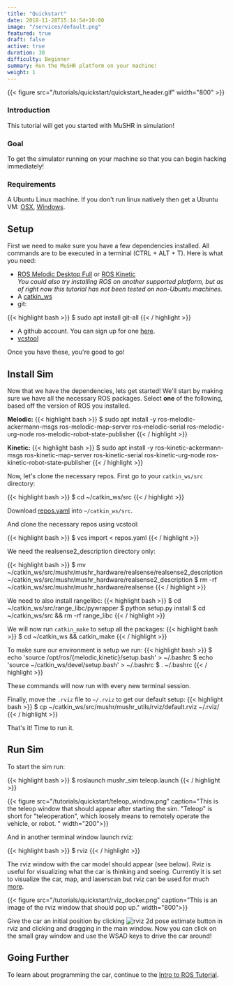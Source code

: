 ```yaml
---
title: "Quickstart"
date: 2018-11-28T15:14:54+10:00
image: "/services/default.png"
featured: true
draft: false
active: true
duration: 30 
difficulty: Beginner 
summary: Run the MuSHR platform on your machine! 
weight: 1
---
```


{{< figure src="/tutorials/quickstart/quickstart_header.gif" width="800" >}}
<br>

### Introduction
This tutorial will get you started with MuSHR in simulation!

### Goal 
To get the simulator running on your machine so that you can begin hacking immediately!

### Requirements
A Ubuntu Linux machine. If you don't run linux natively then get a Ubuntu VM: [OSX](https://www.instructables.com/id/How-to-Create-an-Ubuntu-Virtual-Machine-with-Virtu/), [Windows](https://itsfoss.com/install-linux-in-virtualbox/).

## Setup
First we need to make sure you have a few dependencies installed. All commands are to be executed in a terminal (CTRL + ALT + T). Here is what you need:  

- [ROS Melodic Desktop Full](http://wiki.ros.org/melodic/Installation)  or [ROS Kinetic](http://wiki.ros.org/kinetic/Installation)  
*You could also try installing ROS on another supported platform, but as of right now this tutorial has not been tested on non-Ubuntu machines.*
- A [catkin_ws](http://wiki.ros.org/catkin/Tutorials/create_a_workspace)
- git:

{{< highlight bash >}}
$ sudo apt install git-all
{{< / highlight >}}

- A github account. You can sign up for one [here](https://github.com/join?source=header-home). 
- [vcstool](https://github.com/dirk-thomas/vcstool.git)


Once you have these, you're good to go!

## Install Sim
Now that we have the dependencies, lets get started! We'll start by making sure we have all the necessary ROS packages. Select **one** of the following, based off the version of ROS you installed.

**Melodic:**
{{< highlight bash >}}
$ sudo apt install -y ros-melodic-ackermann-msgs ros-melodic-map-server ros-melodic-serial ros-melodic-urg-node ros-melodic-robot-state-publisher 
{{< / highlight >}}

**Kinetic:**
{{< highlight bash >}}
$ sudo apt install -y ros-kinetic-ackermann-msgs ros-kinetic-map-server ros-kinetic-serial ros-kinetic-urg-node ros-kinetic-robot-state-publisher 
{{< / highlight >}}

Now, let's clone the necessary repos. First go to your `catkin_ws/src` directory:

{{< highlight bash >}}
$ cd ~/catkin_ws/src
{{< / highlight >}}

Download [repos.yaml](/tutorials/quickstart/repos.yaml) into `~/catkin_ws/src`.

And clone the necessary repos using vcstool:

{{< highlight bash >}}
$ vcs import < repos.yaml
{{< / highlight >}}

We need the realsense2_description directory only:

{{< highlight bash >}}
$ mv ~/catkin_ws/src/mushr/mushr_hardware/realsense/realsense2_description ~/catkin_ws/src/mushr/mushr_hardware/realsense2_description
$ rm -rf ~/catkin_ws/src/mushr/mushr_hardware/realsense
{{< / highlight >}}

We need to also install rangelibc:
{{< highlight bash >}}
$ cd ~/catkin_ws/src/range_libc/pywrapper
$ python setup.py install
$ cd ~/catkin_ws/src && rm -rf range_libc
{{< / highlight >}}

We will now run `catkin_make` to setup all the packages:
{{< highlight bash >}}
$ cd ~/catkin_ws && catkin_make
{{< / highlight >}}

To make sure our environment is setup we run:
{{< highlight bash >}}
$ echo 'source /opt/ros/{melodic,kinetic}/setup.bash' > ~/.bashrc
$ echo 'source ~/catkin_ws/devel/setup.bash' > ~/.bashrc
$ . ~/.bashrc
{{< / highlight >}}

These commands will now run with every new terminal session.

Finally, move the `.rviz` file to `~/.rviz` to get our default setup:
{{< highlight bash >}}
$ cp ~/catkin_ws/src/mushr/mushr_utils/rviz/default.rviz ~/.rviz/
{{< / highlight >}}

That's it! Time to run it.

## Run Sim
To start the sim run:

{{< highlight bash >}}
$ roslaunch mushr_sim teleop.launch
{{< / highlight >}}


{{< figure src="/tutorials/quickstart/teleop_window.png" caption="This is the teleop window that should appear after starting the sim. \"Teleop\" is short for \"teleoperation\", which loosely means to remotely operate the vehicle, or robot. " width="200">}}

And in another terminal window launch rviz:

{{< highlight bash >}}
$ rviz
{{< / highlight >}}

The rviz window with the car model should appear (see below). Rviz is useful for visualizing what the car is thinking and seeing. Currently it is set to visualize the car, map, and laserscan but rviz can be used for much [more](http://wiki.ros.org/rviz/Tutorials).

{{< figure src="/tutorials/quickstart/rviz_docker.png" caption="This is an image of the rviz window that should pop up." width="800">}}

Give the car an initial position by clicking  ![rviz 2d pose estimate button](/tutorials/quickstart/2d_pose_estimate.png) in rviz and clicking and dragging in the main window. Now you can click on the small gray window and use the WSAD keys to drive the car around!


## Going Further
To learn about programming the car, continue to the [Intro to ROS Tutorial](/tutorials/intro-to-ros).